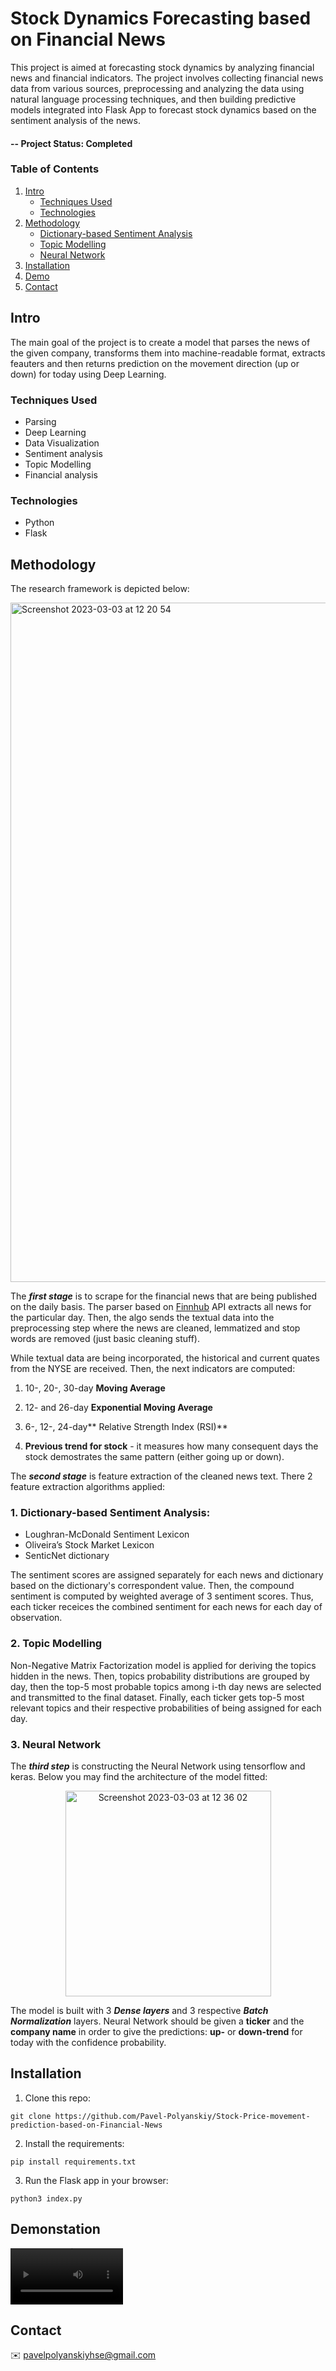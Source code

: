 # Stock Dynamics Forecasting based on Financial News
This project is aimed at forecasting stock dynamics by analyzing financial news and financial indicators. The project involves collecting financial news data from various sources, preprocessing and analyzing the data using natural language processing techniques, and then building predictive models integrated into Flask App to forecast stock dynamics based on the sentiment analysis of the news.

#### -- Project Status: Completed

### Table of Contents  
1. [Intro](#intro)  
   - [Techniques Used](#techniques-used) 
   - [Technologies](#technologies)
2. [Methodology](#methodology)  
   - [Dictionary-based Sentiment Analysis](#1-dictionary-based-sentiment-analysis)
   - [Topic Modelling](#2-topic-modelling)
   - [Neural Network](#3-neural-network)
3. [Installation](#installation) 
4. [Demo](#demonstation)
5. [Contact](#contact)

## Intro

The main goal of the project is to create a model that parses the news of the given company, transforms them into machine-readable format, extracts feauters and then returns prediction on the movement direction (up or down) for today using Deep Learning.


### Techniques Used
* Parsing
* Deep Learning
* Data Visualization
* Sentiment analysis
* Topic Modelling
* Financial analysis

### Technologies
* Python
* Flask

## Methodology

The research framework is depicted below:


<img width="1087" alt="Screenshot 2023-03-03 at 12 20 54" src="https://user-images.githubusercontent.com/84684422/222718797-e3d13828-e4ef-4431-a813-8afb1cd29218.png">

The ***first stage*** is to scrape for the financial news that are being published on the daily basis. The parser based on [Finnhub](https://finnhub.io/) API extracts all news for the particular day. Then, the algo sends the textual data into the preprocessing step where the news are cleaned, lemmatized and stop words are removed (just basic cleaning stuff). 

While textual data are being incorporated, the historical and current quates from the NYSE are received. Then, the next indicators are computed:

1. 10-, 20-, 30-day **Moving Average**

2. 12- and 26-day **Exponential Moving Average**

3. 6-, 12-, 24-day** Relative Strength Index (RSI)**

4. **Previous trend for stock** - it measures how many consequent days the stock demostrates the same pattern (either going up or down).

The ***second stage*** is feature extraction of the cleaned news text. There 2 feature extraction algorithms applied:

### 1. Dictionary-based Sentiment Analysis: 

   - Loughran-McDonald Sentiment Lexicon
   - Oliveira’s Stock Market Lexicon
   - SenticNet dictionary

The sentiment scores are assigned separately for each news and dictionary based on the dictionary's correspondent value. Then, the compound sentiment is computed by weighted average of 3 sentiment scores. Thus, each ticker receices the combined sentiment for each news for each day of observation.

### 2. Topic Modelling

Non-Negative Matrix Factorization model is applied for deriving the topics hidden in the news. Then, topics probability distributions are grouped by day, then the top-5 most probable topics among i-th day news are selected and transmitted to the final dataset. Finally, each ticker gets top-5 most relevant topics and their respective probabilities of being assigned for each day.


### 3. Neural Network
The ***third step*** is constructing the Neural Network using tensorflow and keras. Below you may find the architecture of the model fitted:

<p align="center">
<img width="329" alt="Screenshot 2023-03-03 at 12 36 02" src="https://user-images.githubusercontent.com/84684422/222721818-7c1e48c3-0d15-4269-8f74-dbffe11a6953.png">
</p>

The model is built with 3 ***Dense layers*** and 3 respective ***Batch Normalization*** layers. Neural Network should be given a **ticker** and the **company name** in order to give the predictions: **up-** or **down-trend** for today with the confidence probability.


## Installation

1. Clone this repo: 

`git clone https://github.com/Pavel-Polyanskiy/Stock-Price-movement-prediction-based-on-Financial-News`

2. Install the requirements:

`pip install requirements.txt`

3. Run the Flask app in your browser:

`python3 index.py`


## Demonstation

<video src=https://user-images.githubusercontent.com/84684422/221692818-4a984c2b-b957-4534-b7ff-a6938cd94047.mov width=180 ></video>

## Contact
✉️ pavelpolyanskiyhse@gmail.com



